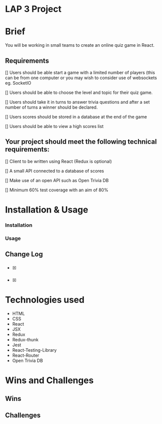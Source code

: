 # LAP 3 Project

# Brief

You will be working in small teams to create an online quiz game in React.

## Requirements

[] Users should be able start a game with a limited number of players (this can be from one computer or you may wish to consider use of websockets eg. SocketIO

[] Users should be able to choose the level and topic for their quiz game.

[] Users should take it in turns to answer trivia questions and after a set number of turns a winner should be declared.

[] Users scores should be stored in a database at the end of the game

[] Users should be able to view a high scores list

## Your project should meet the following technical requirements:

[] Client to be written using React (Redux is optional)

[] A small API connected to a database of scores

[] Make use of an open API such as Open Trivia DB

[] Minimum 60% test coverage with an aim of 80%

# Installation & Usage

### Installation

### Usage

## Change Log

###

- [x] 

###

- [x]  

# Technologies used

- HTML
- CSS
- React
- JSX
- Redux
- Redux-thunk
- Jest
- React-Testing-Library
- React-Router
- Open Trivia DB

# Wins and Challenges

## Wins

## Challenges
